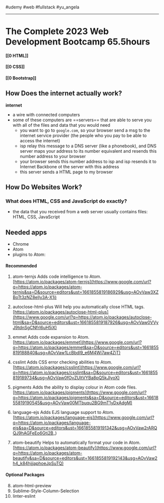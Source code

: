 #udemy #web #fullstack  #yu_angela 

-----
# The Complete 2023 Web Development Bootcamp 65.5hours

#### [[0 HTML]]
#### [[0 CSS]]
#### [[0 Bootstrap]]





## How Does the internet actually work?
**internet**
- a wire with connected computers
- some of these computers are ==servers== that are able to serve you with all of the files and data that you would need
	- you want to go to `google.com`, so your browser send a msg to the internet service provider (the people who you pay to be able to access the internet)
	- isp relay this message to a DNS server (like a phonebook), and DNS server maps your address to its number equivalent and resends this number address to your browser
	- your browser sends this number address to isp and isp resends it to Internet Backbone ot the server with this address
	- this server sends a HTML page to my browser

## How Do Websites Work? 
### What does HTML, CSS and JavaScript do exactly?
- the data that you received from a web server usually contains files: HTML, CSS, JavaScript



## Needed apps
- Chrome
- Atom
- plugins to Atom:
#### Recommended
1.  atom-ternjs
Adds code intelligence to Atom.
[https://atom.io/packages/atom-ternjs](https://www.google.com/url?q=https://atom.io/packages/atom-ternjs&sa=D&source=editors&ust=1661855819186929&usg=AOvVaw3XZBoTt3zNZ8elIy3A-X1i)

2.  autoclose-html-plus
Will help you automatically close HTML tags.
[https://atom.io/packages/autoclose-html-plus](https://www.google.com/url?q=https://atom.io/packages/autoclose-html&sa=D&source=editors&ust=1661855819187926&usg=AOvVaw0VVyJ9tdnSgCNfrI6uH5iX)

3.  emmet
Adds code expansion to Atom.
[https://atom.io/packages/emmet](https://www.google.com/url?q=https://atom.io/packages/emmet&sa=D&source=editors&ust=1661855819188840&usg=AOvVaw1LcBbdl9_e6M4Wi7aw4ZjT)

4.  csslint
Adds CSS error checking abilities to Atom.
[https://atom.io/packages/csslint](https://www.google.com/url?q=https://atom.io/packages/csslint&sa=D&source=editors&ust=1661855819189734&usg=AOvVaw0fOvZUltVYBa8pQ5kJIyoX)

5.  pigments
Adds the ability to display colour in Atom code files.
[https://atom.io/packages/pigments](https://www.google.com/url?q=https://atom.io/packages/pigments&sa=D&source=editors&ust=1661855819190545&usg=AOvVaw00MTbuqu2BG9mT1yDxAdgM)

6.  language-ejs
Adds EJS language support to Atom.
[https://atom.io/packages/language-ejs](https://www.google.com/url?q=https://atom.io/packages/language-ejs&sa=D&source=editors&ust=1661855819191342&usg=AOvVaw2rARQQJ9hAGFeEo6Gtj2B_)

7.  atom-beautify
Helps to automatically format your code in Atom.
[https://atom.io/packages/atom-beautify](https://www.google.com/url?q=https://atom.io/packages/atom-beautify&sa=D&source=editors&ust=1661855819192143&usg=AOvVaw2h4_k84hjjjaphoeJpSuTQ)

#### Optional Packages
8.  atom-html-preview
9.  Sublime-Style-Column-Selection
10.  linter-eslint





























